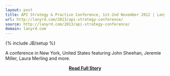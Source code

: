 ```yaml
---
layout: post
title: API Strategy & Practice Conference, 1st-2nd November 2012 | Lanyrd
url: http://lanyrd.com/2013/api-strategy-conference/
source: http://lanyrd.com/2013/api-strategy-conference/
domain: lanyrd.com
---
```

{% include JB/setup %}<p>A conference in New York, United States featuring John Sheehan, Jeremie Miller, Laura Merling and more.</p>
<center><p><a href="http://lanyrd.com/2013/api-strategy-conference/" style='padding:25px; font-sze:18px; font-weight: bold;'>Read Full Story</a></p></center>
